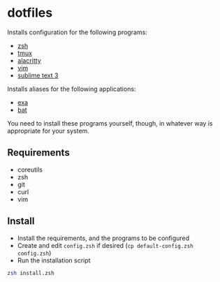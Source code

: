 # dotfiles

Installs configuration for the following programs:

* [zsh](http://zsh.sourceforge.net/)
* [tmux](https://github.com/tmux/tmux)
* [alacritty](https://github.com/alacritty/alacritty)
* [vim](https://www.vim.org/)
* [sublime text 3](https://www.sublimetext.com/)

Installs aliases for the following applications:

* [exa](https://github.com/ogham/exa)
* [bat](https://github.com/sharkdp/bat)


You need to install these programs yourself, though, in whatever way is appropriate for
your system.


## Requirements

* coreutils
* zsh
* git
* curl
* vim


## Install


* Install the requirements, and the programs to be configured
* Create and edit `config.zsh` if desired (`cp default-config.zsh config.zsh`)
* Run the installation script

```zsh
zsh install.zsh
```
